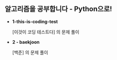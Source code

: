 ## 알고리즘을 공부합니다 - Python으로!

- **1-this-is-coding-test**

  [이것이 코딩 테스트다] 의 문제 풀이

- **2 - baekjoon**

  [백준] 의 문제 풀이

